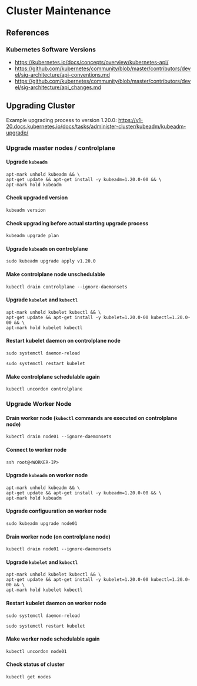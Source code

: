 # Cluster Maintenance

## References

### Kubernetes Software Versions
- https://kubernetes.io/docs/concepts/overview/kubernetes-api/
- https://github.com/kubernetes/community/blob/master/contributors/devel/sig-architecture/api-conventions.md
- https://github.com/kubernetes/community/blob/master/contributors/devel/sig-architecture/api_changes.md

## Upgrading Cluster

Example upgrading process to version 1.20.0: https://v1-20.docs.kubernetes.io/docs/tasks/administer-cluster/kubeadm/kubeadm-upgrade/

### Upgrade master nodes / controlplane
#### Upgrade `kubeadm`
```
apt-mark unhold kubeadm && \
apt-get update && apt-get install -y kubeadm=1.20.0-00 && \
apt-mark hold kubeadm
```

#### Check upgraded version
```
kubeadm version
```

#### Check upgrading before actual starting upgrade process
```
kubeadm upgrade plan
```

#### Upgrade `kubeadm` on controlplane
```
sudo kubeadm upgrade apply v1.20.0
```

#### Make controlplane node unschedulable
```
kubectl drain controlplane --ignore-daemonsets
```

#### Upgrade `kubelet` and `kubectl`
```
apt-mark unhold kubelet kubectl && \
apt-get update && apt-get install -y kubelet=1.20.0-00 kubectl=1.20.0-00 && \
apt-mark hold kubelet kubectl
```

#### Restart kubelet daemon on controlplane node
```
sudo systemctl daemon-reload
```
```
sudo systemctl restart kubelet
```

#### Make controlplane schedulable again
```
kubectl uncordon controlplane
```

### Upgrade Worker Node
#### Drain worker node (`kubectl` commands are executed on controlplane node)
```
kubectl drain node01 --ignore-daemonsets
```

#### Connect to worker node
```
ssh root@<WORKER-IP>
```

#### Upgrade `kubeadm` on worker node
```
apt-mark unhold kubeadm && \
apt-get update && apt-get install -y kubeadm=1.20.0-00 && \
apt-mark hold kubeadm
```

#### Upgrade configuuration on worker node
```
sudo kubeadm upgrade node01
```

#### Drain worker node (on controlplane node)
```
kubectl drain node01 --ignore-daemonsets
```

#### Upgrade `kubelet` and `kubectl`
```
apt-mark unhold kubelet kubectl && \
apt-get update && apt-get install -y kubelet=1.20.0-00 kubectl=1.20.0-00 && \
apt-mark hold kubelet kubectl
```

#### Restart kubelet daemon on worker node
```
sudo systemctl daemon-reload
```
```
sudo systemctl restart kubelet
```

#### Make worker node schedulable again
```
kubectl uncordon node01
```

#### Check status of cluster
```
kubectl get nodes
```
